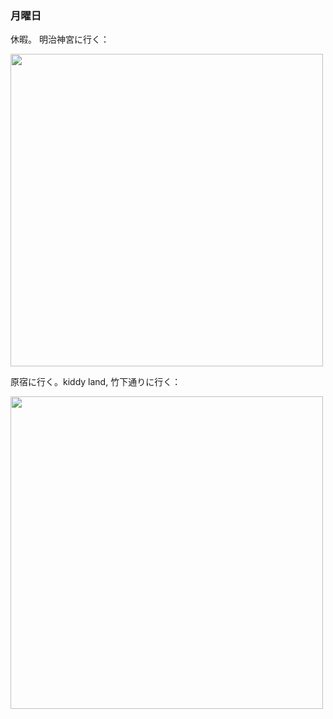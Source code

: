 ### 月曜日

休暇。
明治神宮に行く：

<img src="https://i.imgur.com/dZxhqbg.jpeg" width="500">

原宿に行く。kiddy land, 竹下通りに行く：

<img src="https://i.imgur.com/Yl8rkCS.jpeg" width="500">